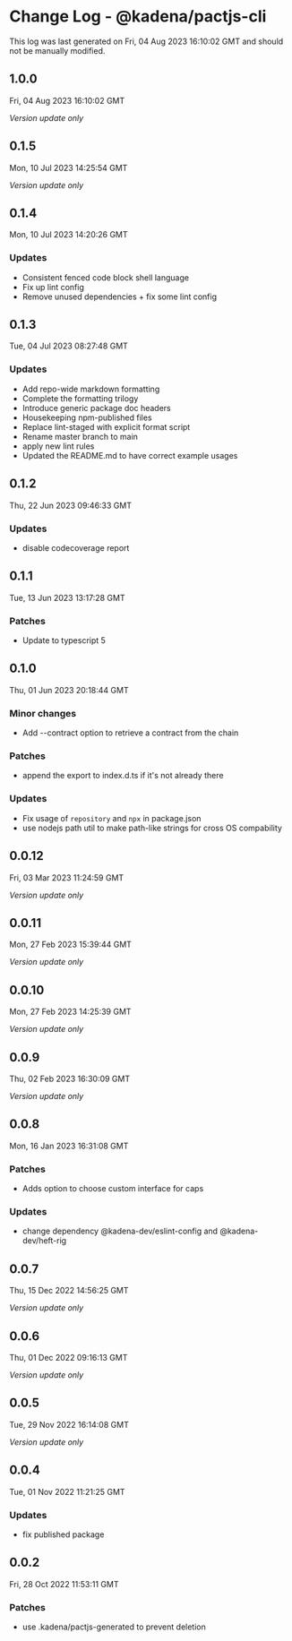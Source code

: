 # Change Log - @kadena/pactjs-cli

This log was last generated on Fri, 04 Aug 2023 16:10:02 GMT and should not be manually modified.

## 1.0.0
Fri, 04 Aug 2023 16:10:02 GMT

_Version update only_

## 0.1.5
Mon, 10 Jul 2023 14:25:54 GMT

_Version update only_

## 0.1.4
Mon, 10 Jul 2023 14:20:26 GMT

### Updates

- Consistent fenced code block shell language
- Fix up lint config
- Remove unused dependencies + fix some lint config

## 0.1.3
Tue, 04 Jul 2023 08:27:48 GMT

### Updates

- Add repo-wide markdown formatting
- Complete the formatting trilogy
- Introduce generic package doc headers
- Housekeeping npm-published files
- Replace lint-staged with explicit format script
- Rename master branch to main
- apply new lint rules
- Updated the README.md to have correct example usages

## 0.1.2
Thu, 22 Jun 2023 09:46:33 GMT

### Updates

- disable codecoverage report

## 0.1.1
Tue, 13 Jun 2023 13:17:28 GMT

### Patches

- Update to typescript 5

## 0.1.0
Thu, 01 Jun 2023 20:18:44 GMT

### Minor changes

- Add --contract option to retrieve a contract from the chain

### Patches

- append the export to index.d.ts if it's not already there

### Updates

- Fix usage of `repository` and `npx` in package.json
- use nodejs path util to make path-like strings for cross OS compability

## 0.0.12
Fri, 03 Mar 2023 11:24:59 GMT

_Version update only_

## 0.0.11
Mon, 27 Feb 2023 15:39:44 GMT

_Version update only_

## 0.0.10
Mon, 27 Feb 2023 14:25:39 GMT

_Version update only_

## 0.0.9
Thu, 02 Feb 2023 16:30:09 GMT

_Version update only_

## 0.0.8
Mon, 16 Jan 2023 16:31:08 GMT

### Patches

- Adds option to choose custom interface for caps

### Updates

- change dependency @kadena-dev/eslint-config and @kadena-dev/heft-rig

## 0.0.7
Thu, 15 Dec 2022 14:56:25 GMT

_Version update only_

## 0.0.6
Thu, 01 Dec 2022 09:16:13 GMT

_Version update only_

## 0.0.5
Tue, 29 Nov 2022 16:14:08 GMT

_Version update only_

## 0.0.4
Tue, 01 Nov 2022 11:21:25 GMT

### Updates

- fix published package

## 0.0.2
Fri, 28 Oct 2022 11:53:11 GMT

### Patches

- use .kadena/pactjs-generated to prevent deletion

